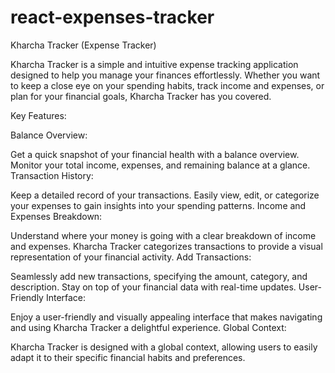 # react-expenses-tracker
Kharcha Tracker (Expense Tracker)

Kharcha Tracker is a simple and intuitive expense tracking application designed to help you manage your finances effortlessly. Whether you want to keep a close eye on your spending habits, track income and expenses, or plan for your financial goals, Kharcha Tracker has you covered.

Key Features:

Balance Overview:

Get a quick snapshot of your financial health with a balance overview. Monitor your total income, expenses, and remaining balance at a glance.
Transaction History:

Keep a detailed record of your transactions. Easily view, edit, or categorize your expenses to gain insights into your spending patterns.
Income and Expenses Breakdown:

Understand where your money is going with a clear breakdown of income and expenses. Kharcha Tracker categorizes transactions to provide a visual representation of your financial activity.
Add Transactions:

Seamlessly add new transactions, specifying the amount, category, and description. Stay on top of your financial data with real-time updates.
User-Friendly Interface:

Enjoy a user-friendly and visually appealing interface that makes navigating and using Kharcha Tracker a delightful experience.
Global Context:

Kharcha Tracker is designed with a global context, allowing users to easily adapt it to their specific financial habits and preferences.
